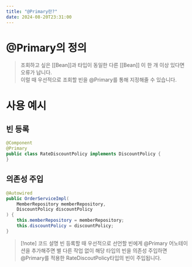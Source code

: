 ```yaml
---
title: "@Primary란?"
date: 2024-08-20T23:31:00
---
```


# @Primary의 정의

>조회하고 싶은 [[Bean]]과 타입이 동일한 다른 [[Bean]] 이 한 개 이상 있다면 오류가 납니다.<br>이럴 때 우선적으로 조회할 빈을 @Primary를 통해 지정해줄 수 있습니다.

# 사용 예시
## 빈 등록
```java
@Component
@Primary
public class RateDiscountPolicy implements DiscountPolicy {
}
```
## 의존성 주입
```java
@Autowired
public OrderServiceImpl(
	MemberRepository memberRepository,
	DiscountPolicy discountPolicy
) {     
	this.memberRepository = memberRepository;
    this.discountPolicy = discountPolicy;
}
```
>[!note] 코드 설명
>빈 등록할 때 우선적으로 선언할 빈에게 @Primary 어노테이션을 추가해주면 별 다른 작업 없이 해당 타입의 빈을 의존성 주입하면 @Primary를 적용한 RateDiscoutPolicy타입의 빈이 주입됩니다.